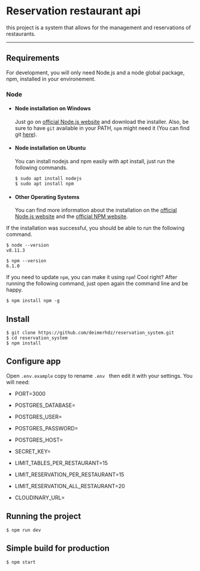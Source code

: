 # Reservation restaurant api

this project is a system that allows for the management and reservations of restaurants.

---
## Requirements

For development, you will only need Node.js and a node global package, npm, installed in your environement.

### Node
- #### Node installation on Windows

  Just go on [official Node.js website](https://nodejs.org/) and download the installer.
Also, be sure to have `git` available in your PATH, `npm` might need it (You can find git [here](https://git-scm.com/)).

- #### Node installation on Ubuntu

  You can install nodejs and npm easily with apt install, just run the following commands.

      $ sudo apt install nodejs
      $ sudo apt install npm

- #### Other Operating Systems
  You can find more information about the installation on the [official Node.js website](https://nodejs.org/) and the [official NPM website](https://npmjs.org/).

If the installation was successful, you should be able to run the following command.

    $ node --version
    v8.11.3

    $ npm --version
    6.1.0

If you need to update `npm`, you can make it using `npm`! Cool right? After running the following command, just open again the command line and be happy.

    $ npm install npm -g

## Install

    $ git clone https://github.com/deimerhdz/reservation_system.git
    $ cd reservation_system
    $ npm install

## Configure app

Open `.env.example` copy to rename `.env ` then edit it with your settings. You will need:

- PORT=3000
- POSTGRES_DATABASE=
- POSTGRES_USER=
- POSTGRES_PASSWORD=
- POSTGRES_HOST=
- SECRET_KEY=

- LIMIT_TABLES_PER_RESTAURANT=15
- LIMIT_RESERVATION_PER_RESTAURANT=15
- LIMIT_RESERVATION_ALL_RESTAURANT=20

- CLOUDINARY_URL=

## Running the project

    $ npm run dev

## Simple build for production

    $ npm start